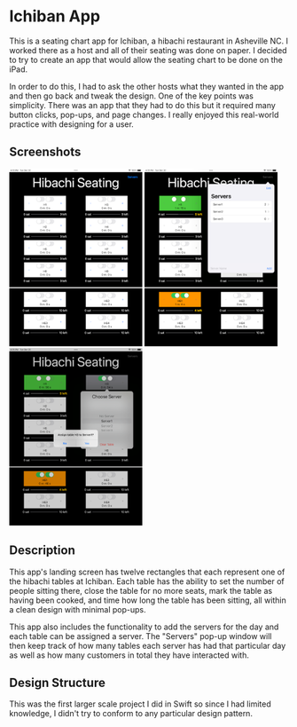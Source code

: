 # Ichiban App

This is a seating chart app for Ichiban, a hibachi restaurant in Asheville NC. I worked there as a host and all of their seating was done on paper. I decided to try to create an app that would allow the seating chart to be done on the iPad.

In order to do this, I had to ask the other hosts what they wanted in the app and then go back and tweak the design. One of the key points was simplicity. There was an app that they had to do this but it required many button clicks, pop-ups, and page changes. I really enjoyed this real-world practice with designing for a user. 

## Screenshots
<div align=left>

<img src="https://raw.githubusercontent.com/jpass23/Ichiban/main/Screenshots/Main%20Screen.png" alt="drawing" width="240"/>

<img src="https://raw.githubusercontent.com/jpass23/Ichiban/main/Screenshots/Add%20Server.png" alt="drawing" width="240"/>

<img src="https://raw.githubusercontent.com/jpass23/Ichiban/main/Screenshots/Set%20Server.png" alt="drawing" width="240"/>

</div>

## Description
This app's landing screen has twelve rectangles that each represent one of the hibachi tables at Ichiban. Each table has the ability to set the number of people sitting there, close the table for no more seats, mark the table as having been cooked, and time how long the table has been sitting, all within a clean design with minimal pop-ups. 

This app also includes the functionality to add the servers for the day and each table can be assigned a server. The "Servers" pop-up window will then keep track of how many tables each server has had that particular day as well as how many customers in total they have interacted with.

## Design Structure
This was the first larger scale project I did in Swift so since I had limited knowledge, I didn't try to conform to any particular design pattern.
